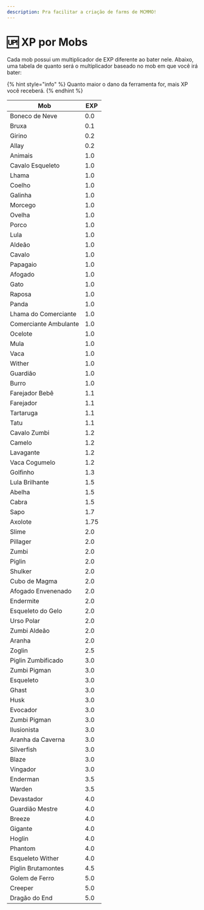 ```yaml
---
description: Pra facilitar a criação de farms de MCMMO!
---
```


# 🆙 XP por Mobs

Cada mob possui um multiplicador de EXP diferente ao bater nele. Abaixo, uma tabela de quanto será o multiplicador baseado no mob em que você irá bater:&#x20;

{% hint style="info" %}
Quanto maior o dano da ferramenta for, mais XP você receberá.
{% endhint %}

| Mob                   | EXP  |
| --------------------- | ---- |
| Boneco de Neve        | 0.0  |
| Bruxa                 | 0.1  |
| Girino                | 0.2  |
| Allay                 | 0.2  |
| Animais               | 1.0  |
| Cavalo Esqueleto      | 1.0  |
| Lhama                 | 1.0  |
| Coelho                | 1.0  |
| Galinha               | 1.0  |
| Morcego               | 1.0  |
| Ovelha                | 1.0  |
| Porco                 | 1.0  |
| Lula                  | 1.0  |
| Aldeão                | 1.0  |
| Cavalo                | 1.0  |
| Papagaio              | 1.0  |
| Afogado               | 1.0  |
| Gato                  | 1.0  |
| Raposa                | 1.0  |
| Panda                 | 1.0  |
| Lhama do Comerciante  | 1.0  |
| Comerciante Ambulante | 1.0  |
| Ocelote               | 1.0  |
| Mula                  | 1.0  |
| Vaca                  | 1.0  |
| Wither                | 1.0  |
| Guardião              | 1.0  |
| Burro                 | 1.0  |
| Farejador Bebê        | 1.1  |
| Farejador             | 1.1  |
| Tartaruga             | 1.1  |
| Tatu                  | 1.1  |
| Cavalo Zumbi          | 1.2  |
| Camelo                | 1.2  |
| Lavagante             | 1.2  |
| Vaca Cogumelo         | 1.2  |
| Golfinho              | 1.3  |
| Lula Brilhante        | 1.5  |
| Abelha                | 1.5  |
| Cabra                 | 1.5  |
| Sapo                  | 1.7  |
| Axolote               | 1.75 |
| Slime                 | 2.0  |
| Pillager              | 2.0  |
| Zumbi                 | 2.0  |
| Piglin                | 2.0  |
| Shulker               | 2.0  |
| Cubo de Magma         | 2.0  |
| Afogado Envenenado    | 2.0  |
| Endermite             | 2.0  |
| Esqueleto do Gelo     | 2.0  |
| Urso Polar            | 2.0  |
| Zumbi Aldeão          | 2.0  |
| Aranha                | 2.0  |
| Zoglin                | 2.5  |
| Piglin Zumbificado    | 3.0  |
| Zumbi Pigman          | 3.0  |
| Esqueleto             | 3.0  |
| Ghast                 | 3.0  |
| Husk                  | 3.0  |
| Evocador              | 3.0  |
| Zumbi Pigman          | 3.0  |
| Ilusionista           | 3.0  |
| Aranha da Caverna     | 3.0  |
| Silverfish            | 3.0  |
| Blaze                 | 3.0  |
| Vingador              | 3.0  |
| Enderman              | 3.5  |
| Warden                | 3.5  |
| Devastador            | 4.0  |
| Guardião Mestre       | 4.0  |
| Breeze                | 4.0  |
| Gigante               | 4.0  |
| Hoglin                | 4.0  |
| Phantom               | 4.0  |
| Esqueleto Wither      | 4.0  |
| Piglin Brutamontes    | 4.5  |
| Golem de Ferro        | 5.0  |
| Creeper               | 5.0  |
| Dragão do End         | 5.0  |
